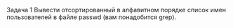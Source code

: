 Задача 1
Вывести отсортированный в алфавитном порядке список имен пользователей в файле passwd (вам понадобится grep).
